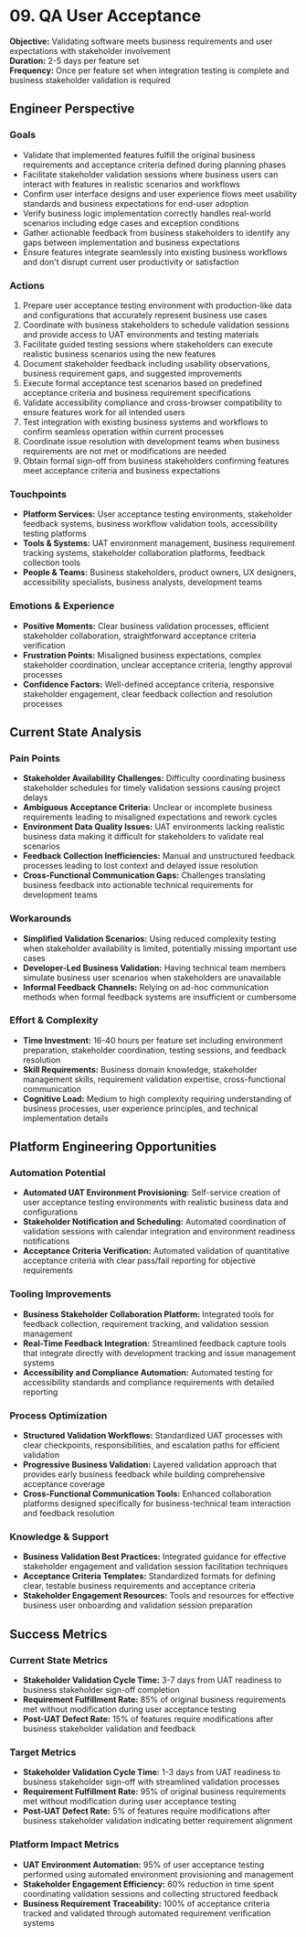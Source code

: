 # 09. QA User Acceptance

**Objective:** Validating software meets business requirements and user expectations with stakeholder involvement  
**Duration:** 2-5 days per feature set  
**Frequency:** Once per feature set when integration testing is complete and business stakeholder validation is required

## Engineer Perspective

### Goals
- Validate that implemented features fulfill the original business requirements and acceptance criteria defined during planning phases
- Facilitate stakeholder validation sessions where business users can interact with features in realistic scenarios and workflows
- Confirm user interface designs and user experience flows meet usability standards and business expectations for end-user adoption
- Verify business logic implementation correctly handles real-world scenarios including edge cases and exception conditions
- Gather actionable feedback from business stakeholders to identify any gaps between implementation and business expectations
- Ensure features integrate seamlessly into existing business workflows and don't disrupt current user productivity or satisfaction

### Actions
1. Prepare user acceptance testing environment with production-like data and configurations that accurately represent business use cases
2. Coordinate with business stakeholders to schedule validation sessions and provide access to UAT environments and testing materials
3. Facilitate guided testing sessions where stakeholders can execute realistic business scenarios using the new features
4. Document stakeholder feedback including usability observations, business requirement gaps, and suggested improvements
5. Execute formal acceptance test scenarios based on predefined acceptance criteria and business requirement specifications
6. Validate accessibility compliance and cross-browser compatibility to ensure features work for all intended users
7. Test integration with existing business systems and workflows to confirm seamless operation within current processes
8. Coordinate issue resolution with development teams when business requirements are not met or modifications are needed
9. Obtain formal sign-off from business stakeholders confirming features meet acceptance criteria and business expectations

### Touchpoints
- **Platform Services:** User acceptance testing environments, stakeholder feedback systems, business workflow validation tools, accessibility testing platforms
- **Tools & Systems:** UAT environment management, business requirement tracking systems, stakeholder collaboration platforms, feedback collection tools
- **People & Teams:** Business stakeholders, product owners, UX designers, accessibility specialists, business analysts, development teams

### Emotions & Experience
- **Positive Moments:** Clear business validation processes, efficient stakeholder collaboration, straightforward acceptance criteria verification
- **Frustration Points:** Misaligned business expectations, complex stakeholder coordination, unclear acceptance criteria, lengthy approval processes
- **Confidence Factors:** Well-defined acceptance criteria, responsive stakeholder engagement, clear feedback collection and resolution processes

## Current State Analysis

### Pain Points
- **Stakeholder Availability Challenges:** Difficulty coordinating business stakeholder schedules for timely validation sessions causing project delays
- **Ambiguous Acceptance Criteria:** Unclear or incomplete business requirements leading to misaligned expectations and rework cycles
- **Environment Data Quality Issues:** UAT environments lacking realistic business data making it difficult for stakeholders to validate real scenarios
- **Feedback Collection Inefficiencies:** Manual and unstructured feedback processes leading to lost context and delayed issue resolution
- **Cross-Functional Communication Gaps:** Challenges translating business feedback into actionable technical requirements for development teams

### Workarounds
- **Simplified Validation Scenarios:** Using reduced complexity testing when stakeholder availability is limited, potentially missing important use cases
- **Developer-Led Business Validation:** Having technical team members simulate business user scenarios when stakeholders are unavailable
- **Informal Feedback Channels:** Relying on ad-hoc communication methods when formal feedback systems are insufficient or cumbersome

### Effort & Complexity
- **Time Investment:** 16-40 hours per feature set including environment preparation, stakeholder coordination, testing sessions, and feedback resolution
- **Skill Requirements:** Business domain knowledge, stakeholder management skills, requirement validation expertise, cross-functional communication
- **Cognitive Load:** Medium to high complexity requiring understanding of business processes, user experience principles, and technical implementation details

## Platform Engineering Opportunities

### Automation Potential
- **Automated UAT Environment Provisioning:** Self-service creation of user acceptance testing environments with realistic business data and configurations
- **Stakeholder Notification and Scheduling:** Automated coordination of validation sessions with calendar integration and environment readiness notifications
- **Acceptance Criteria Verification:** Automated validation of quantitative acceptance criteria with clear pass/fail reporting for objective requirements

### Tooling Improvements
- **Business Stakeholder Collaboration Platform:** Integrated tools for feedback collection, requirement tracking, and validation session management
- **Real-Time Feedback Integration:** Streamlined feedback capture tools that integrate directly with development tracking and issue management systems
- **Accessibility and Compliance Automation:** Automated testing for accessibility standards and compliance requirements with detailed reporting

### Process Optimization
- **Structured Validation Workflows:** Standardized UAT processes with clear checkpoints, responsibilities, and escalation paths for efficient validation
- **Progressive Business Validation:** Layered validation approach that provides early business feedback while building comprehensive acceptance coverage
- **Cross-Functional Communication Tools:** Enhanced collaboration platforms designed specifically for business-technical team interaction and feedback resolution

### Knowledge & Support
- **Business Validation Best Practices:** Integrated guidance for effective stakeholder engagement and validation session facilitation techniques
- **Acceptance Criteria Templates:** Standardized formats for defining clear, testable business requirements and acceptance criteria
- **Stakeholder Engagement Resources:** Tools and resources for effective business user onboarding and validation session preparation

## Success Metrics

### Current State Metrics
- **Stakeholder Validation Cycle Time:** 3-7 days from UAT readiness to business stakeholder sign-off completion
- **Requirement Fulfillment Rate:** 85% of original business requirements met without modification during user acceptance testing
- **Post-UAT Defect Rate:** 15% of features require modifications after business stakeholder validation and feedback

### Target Metrics
- **Stakeholder Validation Cycle Time:** 1-3 days from UAT readiness to business stakeholder sign-off with streamlined validation processes
- **Requirement Fulfillment Rate:** 95% of original business requirements met without modification during user acceptance testing
- **Post-UAT Defect Rate:** 5% of features require modifications after business stakeholder validation indicating better requirement alignment

### Platform Impact Metrics
- **UAT Environment Automation:** 95% of user acceptance testing performed using automated environment provisioning and management
- **Stakeholder Engagement Efficiency:** 60% reduction in time spent coordinating validation sessions and collecting structured feedback
- **Business Requirement Traceability:** 100% of acceptance criteria tracked and validated through automated requirement verification systems